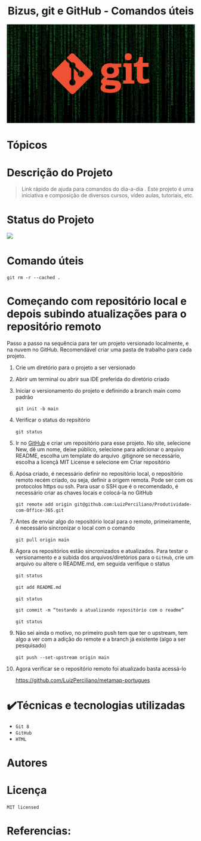 # 

<h1 align="center"> Bizus, git e GitHub - Comandos úteis </h1>

![descrição da imagem](img/logo-git.jpg)

# Tópicos

# Descrição do Projeto
> Link rápido de ajuda para comandos do dia-a-dia . Este projeto é uma iniciativa e composição de diversos cursos, vídeo aulas, tutoriais, etc.

# Status do Projeto

<p align="left">
<img src="https://img.shields.io/badge/status-em%20desenvolvimento-green">
</p>

# Comando úteis

```
git rm -r --cached .
``` 

# Começando com repositório local e depois subindo atualizações para o repositório remoto
Passo a passo na sequência para ter um projeto versionado localmente, e na nuvem no GitHub. Recomendável criar uma pasta de trabalho para cada projeto. 

1. Crie um diretório para o projeto a ser versionado
1. Abrir um terminal ou abrir sua IDE preferida do diretório criado
1. Iniciar o versionamento do projeto e definindo a branch main como padrão

    ```
    git init -b main
    ```

1. Verificar o status do repsitório

    ```git status```

1. Ir no [GitHub]() e criar um repositório para esse projeto. No site, selecione New, dê um nome, deixe público, selecione para adicionar o arquivo README, escolha um template do arquivo .gitignore se necessário, escolha a licençã MIT License e selecione em Criar repositório
1. Apósa criado, é necessário definir no repositório local, o repositório remoto recém criado, ou seja, definir a origem remota. Pode ser com os protocolos https ou ssh. Para usar o SSH que é o recomendado, é necessário criar as chaves locais e colocá-la no GitHub

    ```git
    git remote add origin git@github.com:LuizPerciliano/Produtividade-com-Office-365.git
    ```

1. Antes de enviar algo do repositório local para o remoto, primeiramente, é necessário sincronizar o local com o comando
    
    ```git pull origin main```

1. Agora os repositórios estão sincronizados e atualizados. Para testar o versionamento e a subida dos arquivos/diretórios para o `GitHub`, crie um arquivo ou altere o README.md, em seguida verifique o status

    ```git status```

    ```git add README.md ```

    ```git status```

    ```
    git commit -m “testando a atualizando repositório com o readme”
    ```

    ```git status```

1. Não sei ainda o motivo, no primeiro push tem que ter o upstream, tem algo a ver com a adição do remote e a branch já existente (algo a ser pesquisado)

    ```git push --set-upstream origin main```

1. Agora verificar se o repositório remoto foi atualizado basta acessá-lo

    https://github.com/LuizPerciliano/metamap-portugues 





# ✔️Técnicas e tecnologias utilizadas
- `Git 8`
- `GitHub`
- `HTML`

# Autores


# Licença
`MIT licensed`

# Referencias:
